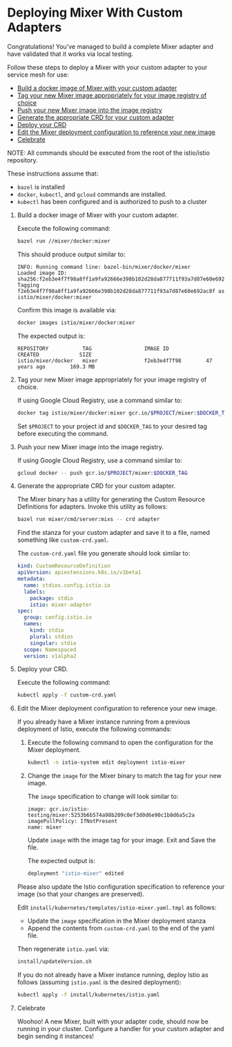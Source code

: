 # Deploying Mixer With Custom Adapters

Congratulations! You've managed to build a complete Mixer adapter and have validated
that it works via local testing.

Follow these steps to deploy a Mixer with your custom adapter to your service
mesh for use:

* [Build a docker image of Mixer with your custom adapter](#build-a-docker-image-of-mixer-with-your-custom-adapter)
* [Tag your new Mixer image appropriately for your image registry of choice](#tag-your-new-mixer-image-appropriately-for-your-image-registry-of-choice)
* [Push your new Mixer image into the image registry](#push-your-new-mixer-image-into-the-image-registry)
* [Generate the appropriate CRD for your custom adapter](#generate-the-appropriate-crd-for-your-custom-adapter)
* [Deploy your CRD](#deploy-your-crd)
* [Edit the Mixer deployment configuration to reference your new image](#edit-the-mixer-deployment-configuration-to-reference-your-new-image)
* [Celebrate](#celebrate)

NOTE: All commands should be executed from the root of the istio/istio repository.

These instructions assume that:
- `bazel` is installed
- `docker`, `kubectl`, and `gcloud` commands are installed.
- `kubectl` has been configured and is authorized to push to a cluster

1. Build a docker image of Mixer with your custom adapter.

   Execute the following command:

   ```bash
   bazel run //mixer/docker:mixer
   ```

   This should produce output similar to:

   ```
   INFO: Running command line: bazel-bin/mixer/docker/mixer
   Loaded image ID: sha256:f2eb3e4f7f98a8ff1a9fa92666e398b102d28da877711f93a7d87e60e692ac8f
   Tagging f2eb3e4f7f98a8ff1a9fa92666e398b102d28da877711f93a7d87e60e692ac8f as istio/mixer/docker:mixer
   ```

   Confirm this image is available via:

   ```bash
   docker images istio/mixer/docker:mixer
   ```

   The expected output is:

   ```
   REPOSITORY           TAG                 IMAGE ID            CREATED             SIZE
   istio/mixer/docker   mixer               f2eb3e4f7f98        47 years ago        169.3 MB
   ```

1. Tag your new Mixer image appropriately for your image registry of choice.

   If using Google Cloud Registry, use a command similar to:
   
   ```bash
   docker tag istio/mixer/docker:mixer gcr.io/$PROJECT/mixer:$DOCKER_TAG   
   ```
   
   Set `$PROJECT` to your project id and `$DOCKER_TAG` to your desired tag before executing the command.
   
1. Push your new Mixer image into the image registry.

   If using Google Cloud Registry, use a command similar to:
   
   ```bash
   gcloud docker -- push gcr.io/$PROJECT/mixer:$DOCKER_TAG
   ```
   
1. Generate the appropriate CRD for your custom adapter.

   The Mixer binary has a utility for generating the Custom Resource Definitions for adapters. Invoke this utility as follows:
   
   ```bash
   bazel run mixer/cmd/server:mixs -- crd adapter
   ``` 

   Find the stanza for your custom adapter and save it to a file, named something like `custom-crd.yaml`.
   
   The `custom-crd.yaml` file you generate should look similar to:
   
   ```yaml
   kind: CustomResourceDefinition
   apiVersion: apiextensions.k8s.io/v1beta1
   metadata:
     name: stdios.config.istio.io
     labels:
       package: stdio
       istio: mixer-adapter
   spec:
     group: config.istio.io
     names:
       kind: stdio
       plural: stdios
       singular: stdio
     scope: Namespaced
     version: v1alpha2
   ```

1. Deploy your CRD.

   Execute the following command:
   
   ```bash
   kubectl apply -f custom-crd.yaml
   ```
   
1. Edit the Mixer deployment configuration to reference your new image.

   If you already have a Mixer instance running from a previous deployment of Istio, execute the following commands:
   
   1. Execute the following command to open the configuration for the Mixer deployment.
   
      ```bash
      kubectl -n istio-system edit deployment istio-mixer
      ```
      
   1. Change the `image` for the Mixer binary to match the tag for your new image.
   
      The `image` specification to change will look similar to:
      
      ```
      image: gcr.io/istio-testing/mixer:5253b6b574a98b209c0ef3d0d6e90c1b8d6a5c2a
      imagePullPolicy: IfNotPresent
      name: mixer
      ```
      
      Update `image` with the image tag for your image. Exit and Save the file.
      
      The expected output is:
      
      ```bash
      deployment "istio-mixer" edited
      ```
      
   Please also update the Istio configuration specification to reference your image (so that your changes are preserved).
     
   Edit `install/kubernetes/templates/istio-mixer.yaml.tmpl` as follows:
   * Update the `image` specification in the Mixer deployment stanza
   * Append the contents from `custom-crd.yaml` to the end of the yaml file. 
   
   Then regenerate `istio.yaml` via:   
   ```bash
   install/updateVersion.sh
   ```

   If you do not already have a Mixer instance running, deploy Istio as follows (assuming `istio.yaml` is the desired deployment):
   
   ```bash
   kubectl apply -f install/kubernetes/istio.yaml 
   ```
 
 1. Celebrate
 
    Woohoo! A new Mixer, built with your adapter code, should now be running in your cluster. Configure a handler for your custom adapter and begin sending it instances!